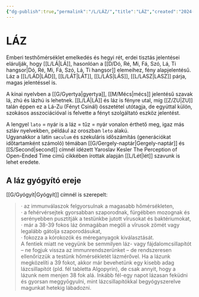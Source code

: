```yaml
---
{"dg-publish":true,"permalink":"/L/LÁZ/","title":"LÁZ","created":"2024-05-07T21:41","updated":"2024-10-25T22:32"}
---
```



# LÁZ

Emberi testhőmérséklet emelkedés és hegyi rét, erdei tisztás jelentései elárulják, hogy [[L/LÁ\|LÁ]], hasonlóan a [[D/Dó, Ré, Mi, Fá, Szó, Lá, Ti hangsor\|Dó, Ré, Mi, Fá, Szó, Lá, Ti hangsor]] elemeihez, fény alapjelentésű.  
Láz a [[L/LÁD\|LÁD]], [[L/LÁT\|LÁT]], [[L/LÁS\|LÁS]], [[L/LASZ\|LASZ]] párja, magas jelentéssel is.  

A kínai nyelvben a [[G/Gyertya\|gyertya]], [[M/Mécs\|mécs]] jelentésű szavak lá, zhú és lázhú is lehetnek. [[L/LÁ\|LÁ]] és láz is fényre utal, míg [[Z/ZU\|ZU]] talán éppen ez a Lá-Zu (Fényt Csinál) összetétel utótagja, de egyúttal külön, szokásos asszociációval is felvette a fényt szolgáltató eszköz jelentést.  

A lengyel `lato` = nyár is a láz = tűz = nyár vonalon érthető meg, igaz más szláv nyelvekben, például az oroszban `leto` alakú.  
Ugyanakkor a latin `sæculum` és szekuláris időszámítás (generációkat időtartamként számoló) témában [[G/Gergely-naptár\|Gergely-naptár]] és [[S/Second\|second]] címnél idézett Yaroslav Kesler The Perception of Open-Ended Time című cikkében írottak alapján [[L/Lét\|lét]] szavunk is lehet eredete.  

## A láz gyógyító ereje

[[G/Gyógyít\|Gyógyít]] címnél is szerepelt:  
> · az immunválaszok felgyorsulnak a magasabb hőmérsékleten,  
> · a fehérvérsejtek gyorsabban szaporodnak, fürgébben mozognak és serényebben pusztítják a testünkbe jutott vîrusokat és baktériumokat,  
> · már a 38-39 fokos láz önmagában megöli a vîrusok zömét vagy legalább gátolja szaporodásukat,  
> · fokozza a kórokozók és méreganyagok kiválasztását.  
> A fentiek miatt ne vegyünk be semmilyen láz- vagy fájdalomcsillapítót – ne fogjuk vissza az immunrendszerünket – de rendszeresen ellenőrizzük a testünk hőmérsékletét lázmérővel. Ha a lázunk megközelíti a 39 fokot, akkor már bevehetünk egy kisebb adag lázcsillapítót (pld. fél tabletta Algopyrin), de csak annyit, hogy a lázunk nem menjen 38 fok alá. Inkább fél-egy napot lázasan feküdni és gyorsan meggyōgyulni, mint lázcsillapítókkal begyógyszerelve magunkat hetekig lábadozni.  